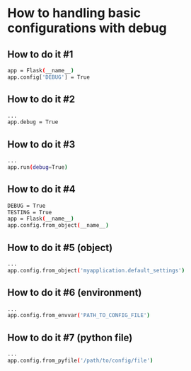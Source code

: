 # How to handling basic configurations with debug

## How to do it #1
```bash
app = Flask(__name__)
app.config['DEBUG'] = True
```

## How to do it #2
```bash
...
app.debug = True
```

## How to do it #3
```bash
...
app.run(debug=True)
```

## How to do it #4
```bash
DEBUG = True
TESTING = True
app = Flask(__name__)
app.config.from_object(__name__)
```

## How to do it #5 (object)
```bash
...
app.config.from_object('myapplication.default_settings')
```

## How to do it #6 (environment)
```bash
...
app.config.from_envvar('PATH_TO_CONFIG_FILE')
```

## How to do it #7 (python file)
```bash
...
app.config.from_pyfile('/path/to/config/file')
```